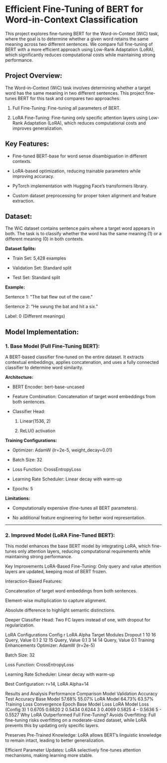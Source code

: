 # Efficient Fine-Tuning of BERT for Word-in-Context Classification

This project explores fine-tuning BERT for the Word-in-Context (WiC) task, where the goal is to determine whether a given word retains the same meaning across two different sentences. We compare full fine-tuning of BERT with a more efficient approach using Low-Rank Adaptation (LoRA), which significantly reduces computational costs while maintaining strong performance.

## **Project Overview:**

The Word-in-Context (WiC) task involves determining whether a target word has the same meaning in two different sentences. This project fine-tunes BERT for this task and compares two approaches:

1. Full Fine-Tuning: Fine-tuning all parameters of BERT.

2. LoRA Fine-Tuning: Fine-tuning only specific attention layers using Low-Rank Adaptation (LoRA), which reduces computational costs and improves generalization.

## Key Features: 

- Fine-tuned BERT-base for word sense disambiguation in different contexts.

- LoRA-based optimization, reducing trainable parameters while improving accuracy.

- PyTorch implementation with Hugging Face’s transformers library.

- Custom dataset preprocessing for proper token alignment and feature extraction.

## Dataset:

The WiC dataset contains sentence pairs where a target word appears in both. The task is to classify whether the word has the same meaning (1) or a different meaning (0) in both contexts.

**Dataset Splits:**

- Train Set: 5,428 examples

- Validation Set: Standard split

- Test Set: Standard split

**Example:**

Sentence 1: "The bat flew out of the cave."

Sentence 2: "He swung the bat and hit a six."

Label: 0 (Different meanings)

## Model Implementation:

### 1. **Base Model (Full Fine-Tuning BERT):**
A BERT-based classifier fine-tuned on the entire dataset. It extracts contextual embeddings, applies concatenation, and uses a fully connected classifier to determine word similarity.

**Architecture:**

- BERT Encoder: bert-base-uncased

- Feature Combination: Concatenation of target word embeddings from both sentences.

- Classifier Head:

  1. Linear(1536, 2)

  2. ReLU() activation

**Training Configurations:**

- Optimizer: AdamW (lr=2e-5, weight_decay=0.01)

- Batch Size: 32

- Loss Function: CrossEntropyLoss

- Learning Rate Scheduler: Linear decay with warm-up

- Epochs: 5

**Limitations:**

- Computationally expensive (fine-tunes all BERT parameters).

- No additional feature engineering for better word representation.

-----------------------------------------------------------------------------------------------------------------------------------------------------------------------------------------------------------------------------

### 2. **Improved Model (LoRA Fine-Tuned BERT):**
This model enhances the base BERT model by integrating LoRA, which fine-tunes only attention layers, reducing computational requirements while maintaining strong performance.

Key Improvements
LoRA-Based Fine-Tuning: Only query and value attention layers are updated, keeping most of BERT frozen.

Interaction-Based Features:

Concatenation of target word embeddings from both sentences.

Element-wise multiplication to capture alignment.

Absolute difference to highlight semantic distinctions.

Deeper Classifier Head: Two FC layers instead of one, with dropout for regularization.

LoRA Configurations
Config	r	LoRA Alpha	Target Modules	Dropout
1	10	16	Query, Value	0.1
2	12	15	Query, Value	0.1
3	14	14	Query, Value	0.1
Training Enhancements
Optimizer: AdamW (lr=2e-5)

Batch Size: 32

Loss Function: CrossEntropyLoss

Learning Rate Scheduler: Linear decay with warm-up

Best Configuration: r=14, LoRA Alpha=14

Results and Analysis
Performance Comparison
Model	Validation Accuracy	Test Accuracy
Base Model	57.68%	55.07%
LoRA Model	64.73%	63.57%
Training Loss Convergence
Epoch	Base Model Loss	LoRA Model Loss (Config 3)
1	0.6705	0.6820
2	0.5434	0.6244
3	0.4069	0.5825
4	-	0.5636
5	-	0.5527
Why LoRA Outperformed Full Fine-Tuning?
Avoids Overfitting: Full fine-tuning risks overfitting on a moderate-sized dataset, while LoRA prevents this by updating only specific layers.

Preserves Pre-Trained Knowledge: LoRA allows BERT’s linguistic knowledge to remain intact, leading to better generalization.

Efficient Parameter Updates: LoRA selectively fine-tunes attention mechanisms, making learning more stable.
